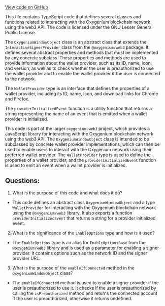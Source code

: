 [View code on GitHub](https://github.com/oxygenium-network/oxygenium-web3/packages/get-extension-wallet/src/types.ts)

This file contains TypeScript code that defines several classes and functions related to interacting with the Oxygenium blockchain network using the web3 API. The code is licensed under the GNU Lesser General Public License.

The `OxygeniumWindowObject` class is an abstract class that extends the `InteractiveSignerProvider` class from the `@oxygenium/web3` package. It defines several abstract properties and methods that must be implemented by any concrete subclass. These properties and methods are used to provide information about the wallet provider, such as its ID, name, icon, and version, as well as to check whether the user is preauthorized to use the wallet provider and to enable the wallet provider if the user is connected to the network.

The `WalletProvider` type is an interface that defines the properties of a wallet provider, including its ID, name, icon, and download links for Chrome and Firefox.

The `providerInitializedEvent` function is a utility function that returns a string representing the name of an event that is emitted when a wallet provider is initialized.

This code is part of the larger `oxygenium-web3` project, which provides a JavaScript library for interacting with the Oxygenium blockchain network using the web3 API. The `OxygeniumWindowObject` class is intended to be subclassed by concrete wallet provider implementations, which can then be used to enable users to interact with the Oxygenium network using their preferred wallet provider. The `WalletProvider` type is used to define the properties of a wallet provider, and the `providerInitializedEvent` function is used to emit an event when a wallet provider is initialized.
## Questions: 
 1. What is the purpose of this code and what does it do?
- This code defines an abstract class `OxygeniumWindowObject` and a type `WalletProvider` for interacting with the Oxygenium blockchain network using the `@oxygenium/web3` library. It also exports a function `providerInitializedEvent` that returns a string for a provider initialized event.

2. What is the significance of the `EnableOptions` type and how is it used?
- The `EnableOptions` type is an alias for `EnableOptionsBase` from the `@oxygenium/web3` library and is used as a parameter for enabling a signer provider. It contains options such as the network ID and the signer provider URL.

3. What is the purpose of the `enableIfConnected` method in the `OxygeniumWindowObject` class?
- The `enableIfConnected` method is used to enable a signer provider if the user is preauthorized to use it. It checks if the user is preauthorized by calling the `isPreauthorized` method and returns the connected account if the user is preauthorized, otherwise it returns undefined.